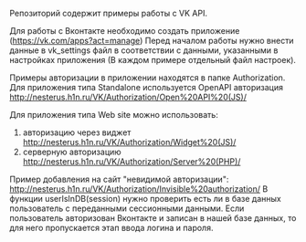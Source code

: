 Репозиторий содержит примеры работы с VK API.

Для работы с Вконтакте необходимо создать приложение (https://vk.com/apps?act=manage)
Перед началом работы нужно внести данные в vk_settings файл в соответствии с данными, указанными в настройках приложения (В каждом примере отдельный файл настроек).

Примеры авторизации в приложении находятся в папке Authorization.
Для приложения типа Standalone используется OpenAPI авторизация http://nesterus.h1n.ru/VK/Authorization/Open%20API%20(JS)/

Для приложения типа Web site можно использовать:
1) авторизацию через виджет http://nesterus.h1n.ru/VK/Authorization/Widget%20(JS)/
2) серверную авторизацию http://nesterus.h1n.ru/VK/Authorization/Server%20(PHP)/

Пример добавления на сайт "невидимой авторизации": http://nesterus.h1n.ru/VK/Authorization/Invisible%20authorization/
В функции userIsInDB(session) нужно проверить есть ли в базе данных пользователь с переданными сессионными данными.
Если пользователь авторизован Вконтакте и записан в нашей базе данных, то для него пропускается этап ввода логина и пароля.

